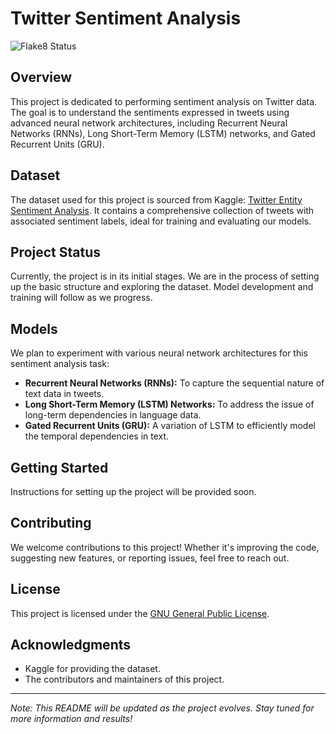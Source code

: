 # Twitter Sentiment Analysis
![Flake8 Status](https://github.com/Vatsal-Malaviya/Twitter-Sentiment-Analysis/actions/workflows/ci.yml/badge.svg?branch=main)

## Overview
This project is dedicated to performing sentiment analysis on Twitter data. The goal is to understand the sentiments expressed in tweets using advanced neural network architectures, including Recurrent Neural Networks (RNNs), Long Short-Term Memory (LSTM) networks, and Gated Recurrent Units (GRU).

## Dataset
The dataset used for this project is sourced from Kaggle: [Twitter Entity Sentiment Analysis](https://www.kaggle.com/datasets/jp797498e/twitter-entity-sentiment-analysis?resource=download). It contains a comprehensive collection of tweets with associated sentiment labels, ideal for training and evaluating our models.

## Project Status
Currently, the project is in its initial stages. We are in the process of setting up the basic structure and exploring the dataset. Model development and training will follow as we progress.

## Models
We plan to experiment with various neural network architectures for this sentiment analysis task:

- **Recurrent Neural Networks (RNNs):** To capture the sequential nature of text data in tweets.
- **Long Short-Term Memory (LSTM) Networks:** To address the issue of long-term dependencies in language data.
- **Gated Recurrent Units (GRU):** A variation of LSTM to efficiently model the temporal dependencies in text.

## Getting Started
Instructions for setting up the project will be provided soon.

## Contributing
We welcome contributions to this project! Whether it's improving the code, suggesting new features, or reporting issues, feel free to reach out.

## License
This project is licensed under the [GNU General Public License](LICENSE).

## Acknowledgments
- Kaggle for providing the dataset.
- The contributors and maintainers of this project.

---

*Note: This README will be updated as the project evolves. Stay tuned for more information and results!*
